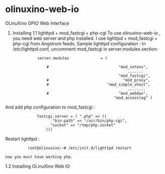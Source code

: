 olinuxino-web-io
================

OLinuXino GPIO Web Interface

1. Installing
1.1 lighttpd + mod_fastcgi + php-cgi
  To use olinuxino-web-io , you need web server and php installed.
  I use lighttpd + mod_fastcgi + php-cgi from Angstrom feeds.
  Sample  lighttpd configuration : 
      In /etc/lighttpd.conf, uncomment mod_fastcgi in server.modules section:
    
                  server.modules              = (

                      #                               "mod_setenv",
                                                          .......
                                                      "mod_fastcgi",  
                      #                                 "mod_proxy",
                      #                          "mod_simple_vhost",
                                                          ........
                      #                               "mod_webdav",
                                                    "mod_accesslog" )

  
  And add php configuration to mod_fastcgi :  
                  
                  fastcgi.server = ( ".php" => ((
                         "bin-path" => "/usr/bin/php-cgi",
                        "socket" => "/tmp/php.socket"
                      )))


   Restart  lighttpd :
              
              root@olinuxino:~# /etc/init.d/lighttpd restart
    
    now you must have working php.    
1.2 Installing OLinuXino Web IO
    
  
  
                